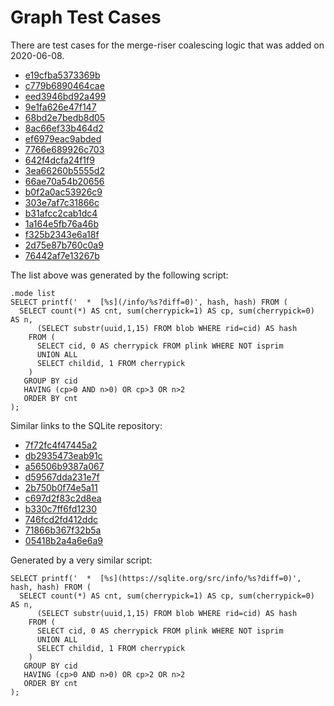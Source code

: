 # Graph Test Cases

There are test cases for the merge-riser coalescing logic that
was added on 2020-06-08.

  *  [e19cfba5373369b](/info/e19cfba5373369b?diff=0)
  *  [c779b6890464cae](/info/c779b6890464cae?diff=0)
  *  [eed3946bd92a499](/info/eed3946bd92a499?diff=0)
  *  [9e1fa626e47f147](/info/9e1fa626e47f147?diff=0)
  *  [68bd2e7bedb8d05](/info/68bd2e7bedb8d05?diff=0)
  *  [8ac66ef33b464d2](/info/8ac66ef33b464d2?diff=0)
  *  [ef6979eac9abded](/info/ef6979eac9abded?diff=0)
  *  [7766e689926c703](/info/7766e689926c703?diff=0)
  *  [642f4dcfa24f1f9](/info/642f4dcfa24f1f9?diff=0)
  *  [3ea66260b5555d2](/info/3ea66260b5555d2?diff=0)
  *  [66ae70a54b20656](/info/66ae70a54b20656?diff=0)
  *  [b0f2a0ac53926c9](/info/b0f2a0ac53926c9?diff=0)
  *  [303e7af7c31866c](/info/303e7af7c31866c?diff=0)
  *  [b31afcc2cab1dc4](/info/b31afcc2cab1dc4?diff=0)
  *  [1a164e5fb76a46b](/info/1a164e5fb76a46b?diff=0)
  *  [f325b2343e6a18f](/info/f325b2343e6a18f?diff=0)
  *  [2d75e87b760c0a9](/info/2d75e87b760c0a9?diff=0)
  *  [76442af7e13267b](/info/76442af7e13267b?diff=0)


The list above was generated by the following script:

~~~~~
.mode list
SELECT printf('  *  [%s](/info/%s?diff=0)', hash, hash) FROM (
  SELECT count(*) AS cnt, sum(cherrypick=1) AS cp, sum(cherrypick=0) AS n, 
      (SELECT substr(uuid,1,15) FROM blob WHERE rid=cid) AS hash
    FROM (
      SELECT cid, 0 AS cherrypick FROM plink WHERE NOT isprim
      UNION ALL
      SELECT childid, 1 FROM cherrypick
    )
   GROUP BY cid
   HAVING (cp>0 AND n>0) OR cp>3 OR n>2
   ORDER BY cnt
);
~~~~~

Similar links to the SQLite repository:

  *  [7f72fc4f47445a2](https://sqlite.org/src/info/7f72fc4f47445a2?diff=0)
  *  [db2935473eab91c](https://sqlite.org/src/info/db2935473eab91c?diff=0)
  *  [a56506b9387a067](https://sqlite.org/src/info/a56506b9387a067?diff=0)
  *  [d59567dda231e7f](https://sqlite.org/src/info/d59567dda231e7f?diff=0)
  *  [2b750b0f74e5a11](https://sqlite.org/src/info/2b750b0f74e5a11?diff=0)
  *  [c697d2f83c2d8ea](https://sqlite.org/src/info/c697d2f83c2d8ea?diff=0)
  *  [b330c7ff6fd1230](https://sqlite.org/src/info/b330c7ff6fd1230?diff=0)
  *  [746fcd2fd412ddc](https://sqlite.org/src/info/746fcd2fd412ddc?diff=0)
  *  [71866b367f32b5a](https://sqlite.org/src/info/71866b367f32b5a?diff=0)
  *  [05418b2a4a6e6a9](https://sqlite.org/src/info/05418b2a4a6e6a9?diff=0)

Generated by a very similar script:

~~~~~
SELECT printf('  *  [%s](https://sqlite.org/src/info/%s?diff=0)', hash, hash) FROM (
  SELECT count(*) AS cnt, sum(cherrypick=1) AS cp, sum(cherrypick=0) AS n, 
      (SELECT substr(uuid,1,15) FROM blob WHERE rid=cid) AS hash
    FROM (
      SELECT cid, 0 AS cherrypick FROM plink WHERE NOT isprim
      UNION ALL
      SELECT childid, 1 FROM cherrypick
    )
   GROUP BY cid
   HAVING (cp>0 AND n>0) OR cp>2 OR n>2
   ORDER BY cnt
);
~~~~~
